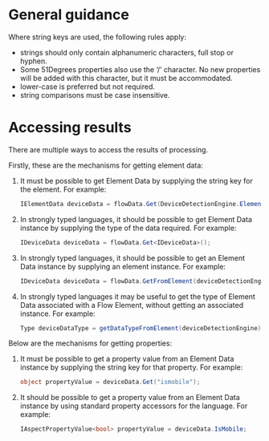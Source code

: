 # General guidance

Where string keys are used, the following rules apply:

- strings should only contain alphanumeric characters, full stop or hyphen.
- Some 51Degrees properties also use the ‘/’ character. No new properties will
  be added with this character, but it must be accommodated.
- lower-case is preferred but not required.
- string comparisons must be case insensitive.

# Accessing results

There are multiple ways to access the results of processing.

Firstly, these are the mechanisms for getting element data:

1. It must be possible to get Element Data by supplying the string key
   for the element. For example:
   ```c#
   IElementData deviceData = flowData.Get(DeviceDetectionEngine.ElementDataKey);
   ```
2. In strongly typed languages, it should be possible to get Element Data
   instance by supplying the type of the data required. For example:
   ```c#
   IDeviceData deviceData = flowData.Get<IDeviceData>();
   ```   
3. In strongly typed languages, it should be possible to get an Element Data
   instance by supplying an element instance.
   For example:
   ```c#
   IDeviceData deviceData = flowData.GetFromElement(deviceDetectionEngine);
   ```   
4. In strongly typed languages it may be useful to get the type of
   Element Data associated with a Flow Element, without getting an associated
   instance. For example:
   ```c#
   Type deviceDataType = getDataTypeFromElement(deviceDetectionEngine);
   ```      

Below are the mechanisms for getting properties:

1. It must be possible to get a property value from an Element Data instance by
   supplying the string key for that property. For example:
   ```c#
   object propertyValue = deviceData.Get("ismobile");
   ```
2. It should be possible to get a property value from an Element Data instance
   by using standard property accessors for the language. For example:
   ```c#
   IAspectPropertyValue<bool> propertyValue = deviceData.IsMobile;
   ```


